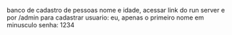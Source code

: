 banco de cadastro de pessoas nome e idade, acessar link do run server e por /admin para cadastrar 
usuario: eu, apenas o primeiro nome em minusculo
senha: 1234
